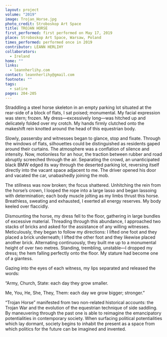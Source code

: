```yaml
---
layout: project
volume: "2019"
image: Trojan_Horse.jpg
photo_credit: Stroboskop Art Space
title: TROJAN HORSE
first_performed: first performed on May 17, 2019
place: Stroboskop Art Space, Warsaw, Poland
times_performed: performed once in 2019
contributor: LÉANN HERLIHY
collaborators:
  - Ireland
home: ""
links:
  - leannherlihy.com
contact: leannherlihy@gmail.com
footnote: ""
tags:
  - satire
pages: 204-205
---
```


Straddling a steel horse skeleton in an empty parking lot situated at the rear-side of a block of flats, I sat poised; monumental. My facial expression was stern; frozen. My dress—excessively long—was hitched up and delicately folded over my crotch. My hands firmly clutched onto the makeshift rein knotted around the head of this equestrian body.

Slowly, passersby and witnesses began to glance, stop and fixate. Through the windows of flats, silhouettes could be distinguished as residents gaped around their curtains. The atmosphere was a conflation of silence and intensity. Now, motionless for an hour, the traction between rubber and road abruptly screeched through the air. Separating the crowd, an unanticipated black BMW edged its way through the deserted parking lot, reversing itself directly into the vacant space adjacent to me. The driver opened his door and vacated the car, unabashedly joining the mob.

The stillness was now broken; the focus shattered. Unhitching the rein from the horse’s crown, I looped the rope into a large lasso and began lassoing with determination; each body muscle jolting as my limbs thrust this horse. Breathless, sweating and exhausted, I exerted all energy reserves. My body keeled over flaccidly.

Dismounting the horse, my dress fell to the floor, gathering in large bundles of excessive material. Threading through this abundance, I approached two stacks of bricks and asked for the assistance of any willing witnesses. Meticulously, they began to follow my directions: I lifted one foot and they placed a brick underneath; I lifted the other foot and they likewise placed another brick. Alternating continuously, they built me up to a monumental height of over two metres. Standing, trembling, unstable—I dropped my dress; the hem falling perfectly onto the floor. My stature had become one of a giantess.

Gazing into the eyes of each witness, my lips separated and released the words:

“Army, Church, State: each day they grow smaller.

Me, You, He, She, They, Them: each day we grow bigger; stronger.”

“Trojan Horse” manifested from two non-related historical accounts: the Trojan War and the evolution of the equestrian technique of side saddling. By maneuvering through the past one is able to reimagine the emancipatory potentialities in contemporary society. When surfacing political potentialities which lay dormant, society begins to inhabit the present as a space from which politics for the future can be imagined and invented.
